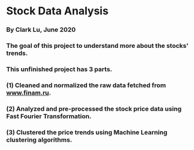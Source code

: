 # Stock Data Analysis 

### By Clark Lu, June 2020

### The goal of this project to understand more about the stocks' trends.

### This unfinished project has 3 parts.

### (1) Cleaned and normalized the raw data fetched from www.finam.ru.

### (2) Analyzed and pre-processed the stock price data using Fast Fourier Transformation.

### (3) Clustered the price trends using Machine Learning clustering algorithms.
